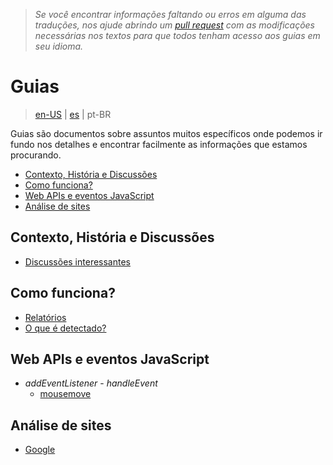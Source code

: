 > *Se você encontrar informações faltando ou erros em alguma das traduções, nos ajude abrindo um [pull request](https://github.com/gbaptista/luminous/pulls) com as modificações necessárias nos textos para que todos tenham acesso aos guias em seu idioma.*

# Guias
> [en-US](../../en-US/guides) | [es](../../es/guides) | pt-BR

Guias são documentos sobre assuntos muitos específicos onde podemos ir fundo nos detalhes e encontrar facilmente as informações que estamos procurando.

- [Contexto, História e Discussões](#contexto-hist%C3%B3ria-e-discuss%C3%B5es)
- [Como funciona?](#como-funciona)
- [Web APIs e eventos JavaScript](#web-apis-e-eventos-javascript)
- [Análise de sites](#an%C3%A1lise-de-sites)

## Contexto, História e Discussões
 - [Discussões interessantes](./context/interesting-discussions.md)

## Como funciona?

 - [Relatórios](./how-it-works/reports.md)
 - [O que é detectado?](./how-it-works/what-is-detected.md)

## Web APIs e eventos JavaScript

- *addEventListener* - *handleEvent*
  - [mousemove](./javascript/mousemove.md)

## Análise de sites

 - [Google](./sites/google.md)

